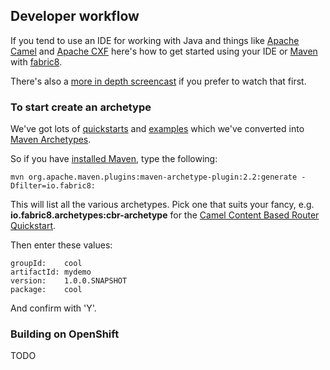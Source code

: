 ## Developer workflow

If you tend to use an IDE for working with Java and things like [Apache Camel](http://camel.apache.org) and [Apache CXF](http://cxf.apache.org/) here's how to get started using your IDE or [Maven](http://maven.apache.org/) with [fabric8](http://fabric8.io/).

There's also a [more in depth screencast](http://www.christianposta.com/blog/?p=373) if you prefer to watch that first.

### To start create an archetype

We've got lots of [quickstarts](https://github.com/fabric8io/fabric8/tree/master/quickstarts) and [examples](https://github.com/fabric8io/fabric8/tree/master/tooling/examples) which we've converted into [Maven Archetypes](https://maven.apache.org/guides/introduction/introduction-to-archetypes.html).

So if you have [installed Maven](http://maven.apache.org/download.cgi#Installation), type the following:

    mvn org.apache.maven.plugins:maven-archetype-plugin:2.2:generate -Dfilter=io.fabric8:

This will list all the various archetypes. Pick one that suits your fancy, e.g. **io.fabric8.archetypes:cbr-archetype** for the [Camel Content Based Router Quickstart](https://github.com/fabric8io/fabric8/tree/master/quickstarts/cbr).

Then enter these values:

    groupId:    cool
    artifactId: mydemo
    version:    1.0.0.SNAPSHOT
    package:    cool

And confirm with 'Y'.

### Building on OpenShift

TODO
